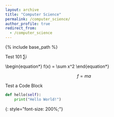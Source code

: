 ```yaml
---
layout: archive
title: "Computer Science"
permalink: /computer_science/
author_profile: true
redirect_from:
  - /computer_science
---
```


{% include base_path %}

Test 101 $\sum i$

\begin{equation*}
    f(x) = \sum x^2
\end{equation*}

$$f=ma$$

Test a Code Block

~~~ python
def hello(self):
    print("Hello World!")
~~~
{: style="font-size: 200%;"}